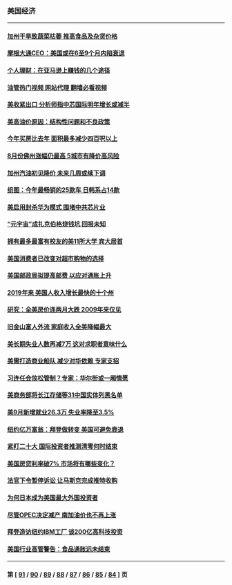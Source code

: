 ### 美国经济
---
#### [加州干旱致蔬菜枯萎 推高食品及杂货价格](../../pages/ncid1078158/n13842766.md?10111645) 
#### [摩根大通CEO：美国或在6至9个月内陷衰退](../../pages/ncid1078158/n13842767.md?10111645) 
#### [个人理财：在亚马逊上赚钱的几个途径](../../pages/ncid1078158/n13842437.md?10111645) 
#### [油管热门视频 网站代理 翻墙必看视频](http://209.222.30.114:81/youtube.html?10111645)
#### [美收紧出口 分析师指中芯国际明年增长或减半](../../pages/ncid1078158/n13842512.md?10111645) 
#### [美高油价原因：结构性问题和不良政策](../../pages/ncid1078158/n13842452.md?10111645) 
#### [今年买房比去年 面积最多减少四百呎以上](../../pages/ncid1078158/n13842215.md?10111645) 
#### [8月份佛州涨幅仍最高 5城市有降价高风险](../../pages/ncid1078158/n13842199.md?10111645) 
#### [加州汽油初见降价 未来几周或续下调](../../pages/ncid1078158/n13842066.md?10111645) 
#### [组图：今年最畅销的25款车 日韩系占14款](../../pages/ncid1078158/n13840579.md?10111645) 
#### [美启用封杀华为模式 围堵中共芯片业](../../pages/ncid1078158/n13841949.md?10111645) 
#### [“元宇宙”成扎克伯格烧钱坑 回报未知](../../pages/ncid1078158/n13841576.md?10111645) 
#### [拥有最多最富有校友的美11所大学 宾大居首](../../pages/ncid1078158/n13841604.md?10111645) 
#### [美国消费者已改变对超市购物的选择](../../pages/ncid1078158/n13841585.md?10111645) 
#### [美国邮政局拟提高邮费 以应对通胀上升](../../pages/ncid1078158/n13841568.md?10111645) 
#### [2019年来 美国人收入增长最快的十个州](../../pages/ncid1078158/n13841563.md?10111645) 
#### [研究：全美房价连两月大跌 2009年来仅见](../../pages/ncid1078158/n13841148.md?10111645) 
#### [旧金山富人外流 家庭收入全美降幅最大](../../pages/ncid1078158/n13841232.md?10111645) 
#### [美长期失业人数再减7万 这对求职者意味什么](../../pages/ncid1078158/n13841090.md?10111645) 
#### [美需打造商业船队 减少对华依赖 专家支招](../../pages/ncid1078158/n13841099.md?10111645) 
#### [习连任会放松管制？专家：华尔街或一厢情愿](../../pages/ncid1078158/n13841005.md?10111645) 
#### [美商务部将长江存储等31中国实体列黑名单](../../pages/ncid1078158/n13841004.md?10111645) 
#### [美9月新增就业26.3万 失业率降至3.5%](../../pages/ncid1078158/n13840974.md?10111645) 
#### [纽约亿万富翁：拜登做转变 美国可避免衰退](../../pages/ncid1078158/n13840921.md?10111645) 
#### [紧盯二十大  国际投资者推测清零何时结束](../../pages/ncid1078158/n13840862.md?10111645) 
#### [美国房贷利率破7% 市场将有哪些变化？](../../pages/ncid1078158/n13840444.md?10111645) 
#### [法官下令暂停诉讼 让马斯克完成推特收购](../../pages/ncid1078158/n13840344.md?10111645) 
#### [为何日本成为美国最大外国投资者](../../pages/ncid1078158/n13840352.md?10111645) 
#### [尽管OPEC决定减产 南加油价也不再上涨](../../pages/ncid1078158/n13840346.md?10111645) 
#### [拜登造访纽约IBM工厂 谈200亿高科技投资](../../pages/ncid1078158/n13840295.md?10111645) 
#### [美国行业高管警告：食品通胀远未结束](../../pages/ncid1078158/n13840115.md?10111645) 

---
#### 第 [ [91](./91.md?10111645) / [90](./90.md?10111645) / [89](./89.md?10111645) / [88](./88.md?10111645) / [87](./87.md?10111645) / [86](./86.md?10111645) / [85](./85.md?10111645) / [84](./84.md?10111645) ] 页
